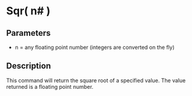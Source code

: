 # Sqr( n# )

## Parameters

- n = any floating point number (integers are converted on the fly)

## Description

This command will return the square root of a specified value. The value  returned is a floating point number.
